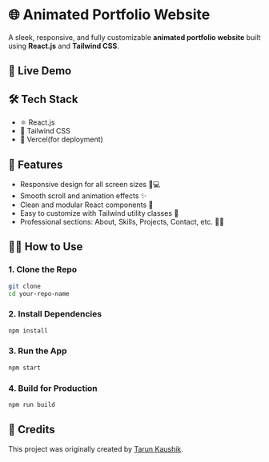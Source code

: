 # 🌐 Animated Portfolio Website

A sleek, responsive, and fully customizable **animated portfolio website** built using **React.js** and **Tailwind CSS**. 

## 🚀 Live Demo


## 🛠️ Tech Stack

- ⚛️ React.js
- 🎨 Tailwind CSS
- 💾 Vercel(for deployment)

## 📁 Features

- Responsive design for all screen sizes 📱💻
- Smooth scroll and animation effects ✨
- Clean and modular React components 🧩
- Easy to customize with Tailwind utility classes 🎯
- Professional sections: About, Skills, Projects, Contact, etc. 👨‍💻


## 🧑‍💻 How to Use

### 1. Clone the Repo

```bash
git clone 
cd your-repo-name
````

### 2. Install Dependencies

```bash
npm install
```

### 3. Run the App

```bash
npm start
```

### 4. Build for Production

```bash
npm run build
```
## 🌟 Credits

This project was originally created  by [Tarun Kaushik](https://tarunkaushik.vercel.app/).
